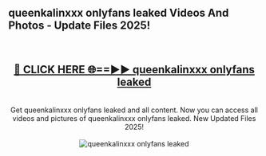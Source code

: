 <h2>queenkalinxxx onlyfans leaked Videos And Photos - Update Files 2025!</h2>
<br>
<div align="center">
<h2><a href="https://top-ai-tools.click/QrbHav" rel="nofollow">🔴 CLICK HERE 🌐==►► queenkalinxxx onlyfans leaked</a></h2>
<br>
Get queenkalinxxx onlyfans leaked and all content. Now you can access all videos and pictures of queenkalinxxx onlyfans leaked. New Updated Files 2025!
<br>
<br>
<a href="https://top-ai-tools.click/QrbHav" rel="nofollow" data-target="animated-image.originalLink"><img src="https://i.ibb.co.com/WyWwxjT/player-gif2.gif" alt="queenkalinxxx onlyfans leaked" style="max-width: 100%; display: inline-block;" data-target="animated-image.originalImage"></a>
</div>
<br>
